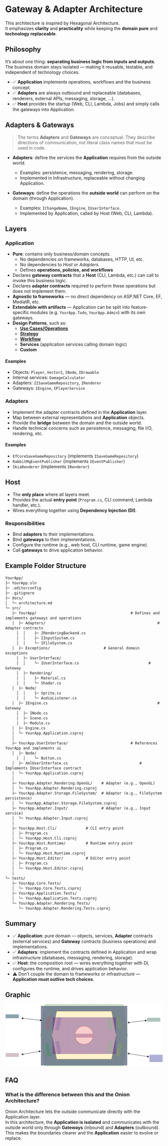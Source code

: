 # Gateway & Adapter Architecture

This architecture is inspired by Hexagonal Architecture.  
It emphasizes **clarity** and **practicality** while keeping the **domain pure** and **technology replaceable**.

## Philosophy

It’s about one thing: **separating business logic from inputs and outputs**.  
The business domain stays isolated — making it reusable, testable, and independent of technology choices.

- ✅ **Application** implements operations, workflows and the business concept.
- ✅ **Adapters** are always outbound and replaceable (databases, renderers, external APIs, messaging, storage, …).
- ✅ **Host** provides the startup (Web, CLI, Lambda, Jobs) and simply calls the gateways into Application.

## Adapters & Gateways

> The terms **Adapters** and **Gateways** are conceptual. They describe directions of communication, not literal class names that must be used in code.

- **Adapters**: define the services the **Application** requires from the outside world.

  - Examples: persistence, messaging, rendering, storage.
  - Implemented in Infrastructure, replaceable without changing Application.

- **Gateways**: define the operations the **outside world** can perform on the domain (through Application).

  - Examples: `IChangeName`, `IEngine`, `IUserInterface`.
  - Implemented by Application, called by Host (Web, CLI, Lambda).

## Layers

### Application

- **Pure**: contains only business/domain concepts.
  - No dependencies on frameworks, databases, HTTP, UI, etc.
  - No dependencies to _Host_ or _Adapters_.
  - Defines **operations, policies, and workflows**
- Declares **gateway contracts** that a **Host** (CLI, Lambda, etc.) can call to invoke this business logic.
- Declares **adapter contracts** required to perform these operations but does not implement them.
- **Agnostic to frameworks** — no direct dependency on ASP.NET Core, EF, MediatR, etc.
- **Extendable with artifacts** — Application can be split into feature-specific modules (e.g. `YourApp.Todo`, `YourApp.Admin`) with its own gateways.
- **Design Patterns**, such as:
  - [**Use Cases/Operations**](../patterns/use-case.md)
  - [**Strategy**](../patterns/strategy.md)
  - [**Workflow**](../patterns/workflow.md)
  - **Services** (application services calling domain logic)
  - **Custom**

#### Examples

- Objects: `Player`, `Vector2`, `INode`, `IDrawable`
- Internal services: `DamageCalculator`
- Adapters: `IISaveGameRepository`, `IRenderer`
- Gateways: `IEngine`, `IPlayerService`

### Adapters

- Implement the adapter contracts defined in the **Application** layer.
- Map between external representations and **Application** objects.
- Provide the **bridge** between the domain and the outside world.
- Handle technical concerns such as persistence, messaging, file I/O, rendering, etc.

#### Examples

- `EfCoreSaveGameRepository` (implements `ISaveGameRepository`)
- `RabbitMqEventPublisher` (implements `IEventPublisher`)
- `SkiaRenderer` (implements `IRenderer`)

## Host

- The **only place** where all layers meet.
- Provides the actual **entry point** (`Program.cs`, CLI command, Lambda handler, etc.).
- Wires everything together using **Dependency Injection (DI)**.

### Responsibilities

- Bind **adapters** to their implementations.
- Bind **gateways** to their implementations.
- Configure the runtime (e.g., web host, CLI runtime, game engine).
- Call **gateways** to drive application behavior.

## Example Folder Structure

```text
YourApp/
├─ YourApp.sln
├─ .editorconfig
├─ .gitignore
├─ docs/
│  └─ architecture.md
└─ src/
   ├─ YourApp/                  						# Defines and implements gateways and operations
   │  ├─ Adapters/													# Adapter contracts
	 │  │	 ├─ IRenderingBackend.cs
	 │  │	 ├─ IInputSystem.cs
	 │  │	 └─ IFileSystem.cs
   │  ├─ Exceptions/                        # General domain exceptions
	 │  ├─ UserInterface/
	 │  │	 └─ IUserInterface.cs								# Gateway
	 │  ├─ Rendering/
	 │  │	 ├─ Material.cs
	 │  │	 └─ Shader.cs
   │  ├─ Node/
	 │  │	 ├─ Sprite.cs
	 │  │	 └─ AudioListener.cs
   │  ├─ IEngine.cs													# Gateway
	 │  ├─ INode.cs
	 │  ├─ Scene.cs
	 │  ├─ Module.cs
   │  ├─ Engine.cs
   │  └─ YourApp.Application.csproj
   │
   ├─ YourApp.UserInterface/    						# References YourApp and implements ui
   │  ├─ Node/
	 │  │	 └─ Button.cs
   │  ├─ XmlUserInterface.cs								# Implements IUserInterface contract
   │  └─ YourApp.Application.csproj
   │
   ├─ YourApp.Adapter.Rendering.OpenGL/    # Adapter (e.g., OpenGL)
   │  └─ YourApp.Adapter.Rendering.csproj
   ├─ YourApp.Adapter.Storage.FileSystem/  # Adapter (e.g., FileSystem persistence)
   │  └─ YourApp.Adapter.Storage.FileSystem.csproj
   ├─ YourApp.Adapter.Input/               # Adapter (e.g., Input service)
   │  └─ YourApp.Adapter.Input.csproj
   │
   ├─ YourApp.Host.Cli/             # CLI entry point
   │  ├─ Program.cs
   │  └─ YourApp.Host.Cli.csproj
   ├─ YourApp.Host.Runtime/         # Runtime entry point
   │  ├─ Program.cs
   │  └─ YourApp.Host.Runtime.csproj
   ├─ YourApp.Host.Editor/          # Editor entry point
   │  ├─ Program.cs
   │  └─ YourApp.Host.Editor.csproj
   │
└─ tests/
   ├─ YourApp.Core.Tests/
   │  └─ YourApp.Core.Tests.csproj
   ├─ YourApp.Application.Tests/
   │  └─ YourApp.Application.Tests.csproj
   └─ YourApp.Adapter.Rendering.Tests/
      └─ YourApp.Adapter.Rendering.Tests.csproj
```

## Summary

- ✅ **Application**: pure domain — objects, services, **Adapter** contracts (external services) and **Gateway** contracts (business operations) and implementations.
- ✅ **Adapters**: implement the contracts defined in Application and wrap infrastructure (databases, messaging, rendering, storage).
- ✅ **Host**: the composition root — wires everything together with DI, configures the runtime, and drives application behavior.
- ⚠️ Don’t couple the domain to frameworks or infrastructure — **Application must outlive tech choices**.

## Graphic

![Graphic](./gateway-adapter.drawio.svg)

## FAQ

### What is the difference between this and the **Onion Architecture**?

Onion Architecture lets the outside communicate directly with the Application layer.  
In this architecture, the **Application is isolated** and communicates with the outside world only through **Gateways** (inbound) and **Adapters** (outbound).  
This makes the boundaries clearer and the **Application** easier to evolve or replace.
